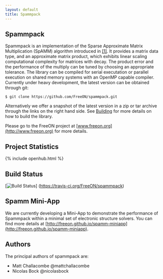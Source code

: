 ```yaml
---
layout: default
title: Spammpack
---
```


Spammpack
---------

Spammpack is an implementation of the Sparse Approximate Matrix Multiplication
(SpAMM) algorithm introduced in [[1]](/spammpack/references.html#1).  It
provides a matrix data type, and an approximate matrix product, which exhibits
linear scaling computational complexity for matrices with decay. The product
error and the performance of the multiply can be tuned by choosing an
appropriate tolerance. The library can be compiled for serial executation or
parallel execution on shared memory systems with an OpenMP capable compiler.
Currently under heavy development, the latest version can be obtained through git:

    $ git clone https://github.com/FreeON/spammpack.git

Alternatively we offer a snapshot of the latest version in a zip or tar archive
through the links on the right hand side. See [Building](/spammpack/building.html)
for more details on how to build the library.

Please go to the FreeON project at [www.freeon.org](http://www.freeon.org) for
more details.

Project Statistics
------------------

{% include openhub.html %}

Build Status
------------

[![Build Status](https://travis-ci.org/FreeON/spammpack.svg)]
(https://travis-ci.org/FreeON/spammpack)

Spamm Mini-App
--------------

We are currently developing a Mini-App to demonstrate the performance of
Spammpack within a minimal set of electronic structure solvers. You can find
more details at
[http://freeon.github.io/spamm-miniapp](http://freeon.github.io/spamm-miniapp).

Authors
-------

The principal authors of spammpack are:

  - Matt Challacombe @mattchallacombe
  - Nicolas Bock @nicolasbock
